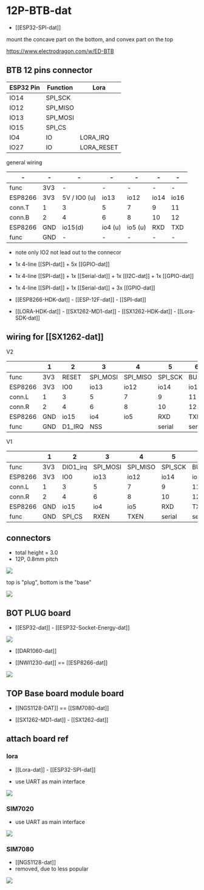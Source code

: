 
# 12P-BTB-dat

- [[ESP32-SPI-dat]]



mount the concave part on the bottom, and convex part on the top

https://www.electrodragon.com/w/ED-BTB


## BTB 12 pins connector 

| ESP32 Pin | Function | Lora       |
| --------- | -------- | ---------- |
| IO14      | SPI_SCK  |            |
| IO12      | SPI_MISO |            |
| IO13      | SPI_MOSI |            |
| IO15      | SPI_CS   |            |
| IO4       | IO       | LORA_IRQ   |
| IO27      | IO       | LORA_RESET |

general wiring 


| -       | -   | -            | -       | -       | -    | -    |
| ------- | --- | ------------ | ------- | ------- | ---- | ---- |
| func    | 3V3 | -            | -       | -       | -    | -    |
| ESP8266 | 3V3 | 5V / IO0 (u) | io13    | io12    | io14 | io16 |
| conn.T  | 1   | 3            | 5       | 7       | 9    | 11   |
| conn.B  | 2   | 4            | 6       | 8       | 10   | 12   |
| ESP8266 | GND | io15(d)      | io4 (u) | io5 (u) | RXD  | TXD  |
| func    | GND | -            | -       | -       | -    | -    |

- note only IO2 not lead out to the connecor

- 1x 4-line [[SPI-dat]] + 5x [[GPIO-dat]]
- 1x 4-line [[SPI-dat]] + 1x [[Serial-dat]] + 1x [[I2C-dat]] + 1x [[GPIO-dat]]
- 1x 4-line [[SPI-dat]] + 1x [[Serial-dat]] + 3x [[GPIO-dat]]

- [[ESP8266-HDK-dat]] - [[ESP-12F-dat]] - [[SPI-dat]]

- [[LORA-HDK-dat]] - [[SX1262-MD1-dat]] - [[SX1262-HDK-dat]] - [[Lora-SDK-dat]]

## wiring for [[SX1262-dat]] 

V2 



|         | 1   | 2      | 3        | 4        | 5       | 6      |
| ------- | --- | ------ | -------- | -------- | ------- | ------ |
| func    | 3V3 | RESET  | SPI_MOSI | SPI_MISO | SPI_SCK | BUSY   |
| ESP8266 | 3V3 | IO0    | io13     | io12     | io14    | io16   |
| conn.L  | 1   | 3      | 5        | 7        | 9       | 11     |
| conn.R  | 2   | 4      | 6        | 8        | 10      | 12     |
| ESP8266 | GND | io15   | io4      | io5      | RXD     | TXD    |
| func    | GND | D1_IRQ | NSS      |          | serial  | serial |


V1 


|         | 1   | 2        | 3        | 4        | 5       | 6      |
| ------- | --- | -------- | -------- | -------- | ------- | ------ |
| func    | 3V3 | DIO1_irq | SPI_MOSI | SPI_MISO | SPI_SCK | BUSY   |
| ESP8266 | 3V3 | IO0      | io13     | io12     | io14    | io16   |
| conn.L  | 1   | 3        | 5        | 7        | 9       | 11     |
| conn.R  | 2   | 4        | 6        | 8        | 10      | 12     |
| ESP8266 | GND | io15     | io4      | io5      | RXD     | TXD    |
| func    | GND | SPI_CS   | RXEN     | TXEN     | serial  | serial |



## connectors 

- total height = 3.0
- 12P, 0.8mm pitch 


![](2024-10-02-20-05-38.png)


top is "plug", bottom is the "base"

![](2024-10-02-20-05-52.png)




## BOT PLUG board 

- [[ESP32-dat]] - [[ESP32-Socket-Energy-dat]]

![](40-27-15-02-08-2023.png)



- [[DAR1060-dat]]

- [[NWI1230-dat]] == [[ESP8266-dat]]

![](2025-07-16-15-24-50.png)


## TOP Base board module board


- [[NGS1128-DAT]] == [[SIM7080-dat]]

- [[SX1262-MD1-dat]] - [[SX1262-dat]]




## attach board ref 

### lora


- [[Lora-dat]] - [[ESP32-SPI-dat]]


- use UART as main interface 

![](47-32-15-02-08-2023.png)




### SIM7020 

- use UART as main interface 

![](54-48-15-02-08-2023.png)


### SIM7080

- [[NGS1128-dat]]
- removed, due to less popular 

![](2024-04-11-16-24-27.png)